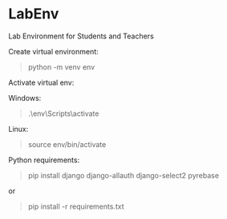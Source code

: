 # LabEnv
Lab Environment for Students and Teachers

Create virtual environment:
> python -m venv env

Activate virtual env:

Windows: 
> .\env\Scripts\activate

Linux:
> source env/bin/activate

Python requirements:

> pip install django django-allauth django-select2 pyrebase

or 

> pip install -r requirements.txt
